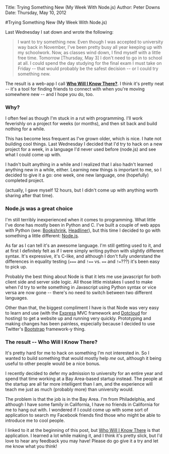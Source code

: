 Title: Trying Something New (My Week With Node.js)
Author: Peter Downs
Date: Thursday, May 10, 2012

#Trying Something New (My Week With Node.js)

Last Wednesday I sat down and wrote the following:

> I want to try something new. Even though I was accepted to university way back in November, I've been pretty busy all year keeping up with my schoolwork. Now, as classes wind down, I find myself with a little free time. Tomorrow [Thursday, May 3] I don't need to go in to school at all. I could spend the day studying for the final exam I must take on Friday -- that would probably be the safest decision -- or I could try something new.

The result is a web-app I call [**Who Will I Know There?**][0]. I think it's pretty neat -- it's a tool for finding friends to connect with when you're moving somewhere new -- and I hope you do, too.


### Why?

I often feel as though I'm stuck in a rut with programming. I'll work feverishly on a project for weeks (or months), and then sit back and build nothing for a while. 

This has become less frequent as I've grown older, which is nice. I hate not building cool things. Last Wednesday I decided that I'd try to hack on a new project for a week, in a language I'd never used before (node.js) and see what I could come up with.

I hadn't built anything in a while and I realized that I also hadn't learned anything new in a while, either. Learning new things is important to me, so I decided to give it a go: one week, one new language, one (hopefully) completed project.

(actually, I gave myself 12 hours, but I didn't come up with anything worth sharing after that time).

### Node.js was a great choice

I'm still terribly inexperienced when it comes to programming. What little I've done has mostly been in Python and C. I've built a couple of web apps with Python (see: [Bookshrink][1], [Headliner][2]), but this time I decided to go with something a little different: [Node.js][3].

As far as I can tell it's an awesome language. I'm still getting used to it, and at first I definitely felt as if I were simply writing python with slightly different syntax. It's expressive, it's C-like, and although I don't fully understand the differences in equality testing (`===` and `!==` vs. `==` and `!=`???) it's been easy to pick up.

Probably the best thing about Node is that it lets me use javascript for both client side and server side logic. All those little mistakes I used to make when I'd try to write something in Javascript using Python syntax or vice versa are now gone -- there's no need to switch between two different languages.

Other than that, the biggest compliment I have is that Node was very easy to learn and use (with the [Express][4] MVC framework and [Dotcloud][5] for hosting) to get a website up and running very quickly. Prototyping and making changes has been painless, especially because I decided to use Twitter's [Bootstrap][6] framework-y thing.

[0]: http://wwikt-peterldowns.dotcloud.com
[1]: http://bookshrink.com
[2]: http://headliner-peterldowns.dotcloud.com
[3]: http://nodejs.org/
[4]: http://expressjs.com/
[5]: http://dotcloud.com
[6]: http://twitter.github.com/bootstrap/

### The result -- Who Will I Know There?

It's pretty hard for me to hack on something I'm not interested in. So I wanted to build something that would mostly help *me* out, although it being useful to other people would be a nice bonus.

I recently decided to defer my admission to university for an entire year and spend that time working at a Bay Area-based startup instead. The people at the startup are all far more intelligent than I am, and the experience will teach me just as much (probably more) than university would.

The problem is that the job is in the Bay Area. I'm from Philadelphia, and although I have some family in California, I have no friends in California for me to hang out with. I wondered if I could come up with some sort of application to search my Facebook friends find those who might be able to introduce me to cool people.

I linked to it at the beginning of this post, but [Who Will I Know There][0] is that application. I learned a lot while making it, and I think it's pretty slick, but I'd love to hear any feedback you may have! Please do go give it a try and let me know what you think!